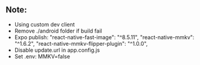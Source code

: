 ## Note: 
  - Using custom dev client
  - Remove ./android folder if build fail
  - Expo publish:
      "react-native-fast-image": "^8.5.11",
      "react-native-mmkv": "^1.6.2",
      "react-native-mmkv-flipper-plugin": "^1.0.0",
  - Disable update.url in app.config.js
  - Set .env: MMKV=false